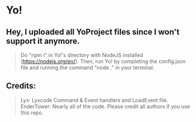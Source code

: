 # **Yo!**
## Hey, I uploaded all YoProject files since I won't support it anymore.
> Do "npm i" in Yo!'s directory with NodeJS installed (https://nodejs.org/en/).
> Then, run Yo! by completing the config.json file and running the command "node ." in your terminal.
## Credits:

> Lyx: Lyxcode Command & Event handlers and LoadEvent file.
> EnderTower: Nearly all of the code.
Please credit all authors if you use this repo.
